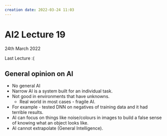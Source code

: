 ```yaml
---
creation date: 2022-03-24 11:03
---
```

#  AI2 Lecture 19
24th March 2022

Last Lecture :(
## General opinion on AI
- No general AI
- Narrow AI is a system built for an individual task.
- Not good in environments that have unknowns.
	- Real world in most cases - fragile AI.
- For example - tested DNN on negatives of training data and it had terrible results.
- AI can focus on things like noise/colours in images to build a false sense of knowing what an object looks like.
- AI cannot extrapolate (General Intelligence).